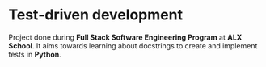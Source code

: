 # Test-driven development

Project done during **Full Stack Software Engineering Program** at **ALX School**. It aims towards learning about docstrings to create and implement tests in **Python**.

